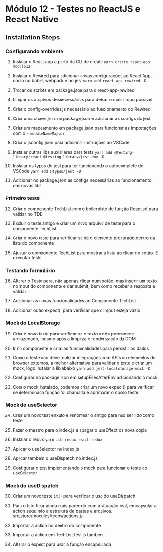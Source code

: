# Módulo 12 - Testes no ReactJS e React Native

## Installation Steps

### Configurando ambiente

1. Instalar o React app a partir da CLI de create
   `yarn create react-app modulo12`

2. Instalar o Rewired para adicionar novas configurações ao React App, como no
   babel, webpack e no jest
   `yarn add react-app-rewired -D`

3. Trocar os scripts em package.json para o react-app-rewired

4. Limpar os arquivos desnecessários para deixar o mais limpo possível

5. Criar o config-overrides.js necessário ao funcionamento do Rewired

6. Criar uma chave `jest` no package.json e adicionar as configs do jest

7. Criar um mapeamento em package.json para funcionar as importações com o `~`
   `moduleNameMapper`

8. Criar o jsconfig.json para adicionar instruções ao VSCode

9. Instalar outras libs auxialiares para tests
   `yarn add @testing-library/react @testing-library/jest-dom -D`

10. Instalar os types do jest para ter funcionando o autocomplete do VSCode
    `yarn add @types/jest -D`

11. Adicionar no package.json as configs necessárias ao funcionamento das novas libs

### Primeiro teste

12. Criar o componente TechList com o boilerplate de função React só para validar no TDD

13. Excluir o teste antigo e criar um novo arquivo de teste para o componente TechList

14. Criar o novo teste para verificar se há o elemento procurado dentro da lista do componente

15. Ajustar o componente TechList para mostrar a lista ao clicar no botão. E executar teste.

### Testando formulário

16. Alterar o Teste para, não apenas clicar num botão, mas inserir um texto no input
    do componente e dar submit, bem como receber a resposta e validar

17. Adicionar as novas funcionalidades ao Componente TechList

18. Adicionar outro expect() para verificar que o imput esteja vazio

### Mock do LocalStorage

19. Criar o novo teste para verificar se o texto ainda permanece armazenado, mesmo
    após a limpeza e renderização da DOM

20. Ir no componente e criar as funcionalidades para persistir os dados

21. Como o teste não deve realizar integrações com APIs ou elementos de browser externos,
    a melhor alternativa para validar o teste é criar um mock, logo instalar a lib abaixo
    `yarn add jest-localstorage-mock -D`

22. Configurar no package.json em setupFilesAfterEnv adicionando o mock

23. Com o mock instalado, podemos criar um novo expect() para verificar se determinada
    função foi chamada e aprimorar o nosso teste.

### Mock do useSelector

24. Criar um novo test enxuto e renomear o antigo para não ser lido como teste

25. Fazer o mesmo para o index.js e apagar o useEffect da nova cópia

26. Instalar o redux
    `yarn add redux react-redux`

27. Aplicar o useSelector no index.js

28. Aplicar também o useDispatch no index.js

29. Configurar o test implementando o mock para funcionar o teste do useSelector

### Mock do useDispatch

30. Criar um novo teste `it()` para verificar o uso do useDispatch

31. Para o tste ficar ainda mais parecido com a situação real, emcapsular a action
    seguindo a estrutura de pastas e arquivos.
    src/store/modules/techs/actions.js

32. Importar a action no dentro do componente

33. Importar a action em TechList.test.js também.

34. Alterar o expect para usar a função encapsulada
